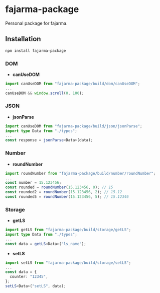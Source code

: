 # fajarma-package

Personal package for fajarma.

## Installation

```bash
npm install fajarma-package
```

### DOM

- **canUseDOM**

```typescript
import canUseDOM from "fajarma-package/build/dom/canUseDOM";
...
canUseDOM && window.scroll(0, 100);
```

### JSON

- **jsonParse**

```typescript
import canUseDOM from "fajarma-package/build/json/jsonParse";
import type Data from "./types";
...
const response = jsonParse<Data>(data);
```

### Number

- **roundNumber**

```typescript
import roundNumber from "fajarma-package/build/number/roundNumber";
...
const number = 15.123456;
const rounded = roundNumber(15.123456, 0); // 15
const rounded2 = roundNumber(15.123456, 2); // 15.12
const rounded5 = roundNumber(15.123456, 5); // 15.12346
```

### Storage

- **getLS**

```typescript
import getLS from "fajarma-package/build/storage/getLS";
import type Data from "./types";
...
const data = getLS<Data>("ls_name");
```

- **setLS**

```typescript
import setLS from "fajarma-package/build/storage/setLS";
...
const data = {
  counter: "12345",
};
setLS<Data>("setLS", data);
```
